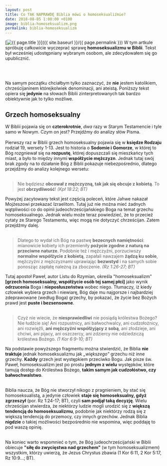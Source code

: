 ```yaml
---
layout: post
title: Co TAK NAPRAWDĘ Biblia mówi o homoseksualiźmie?
date: 2018-08-05 1:00:00 +0100
image: biblia-homoseksualizm.png
permalink: biblia-homoseksualizm
---
```


[<img src="{{ site.baseurl }}/images/thumbnails/{{ page.image }}" alt="{{ page.title }}"/>]({{ site.baseurl }}/{{ page.permalink }})
W tym artkule spróbuję całkowicie wyczeprać sprawę **homoseksualizmu w Biblii**. Tekst był wcześniej udostępniany wybranym osobom, ale zdecydowałem się go upublicznić.

<!--more-->

<br/><br/>

Na samym początku chciałbym tylko zaznaczyć, że **nie** jestem katolikiem, chrześcijaninem którejkolwiek denominacji, ani ateistą. Poniższy tekst opiera się **jedynie** na słowach Biblii zinterpretowanych tak bardzo obiektywnie jak to tylko możliwe.
<br/>

## Grzech homoseksualny

W Biblii pojawia się on **czterokrotnie**, _dwa_ razy w Starym Testamencie i tyle samo w Nowym. Czym on jest? Przejdźmy do analizy słów Pisma.
<br/><br/>
Pierwszy raz w Biblii grzech homoseksualny pojawia się w **księdze Rodzaju** rodział 19, wersety 1-13. Jest to historia o **Sodomie i Gomorze**, w której to Bóg rozgniewał się na **rozpustę**, której dopuszczali się mieszkańcy tych miast, a było to między innymi **współżycie mężczyzn**. Jednak tutaj swój brak zgody na to działanie Bóg z Biblii pokazuje niebezpośrednio, dlatego przejdźmy do analizy kolejnego wersetu:
<br/><br/>

> Nie będziesz **obcował z mężczyzną, tak jak się obcuje z kobietą**. To jest **obrzydliwość**!
> _(Kpł 18:22; BT)_

Powyżej zacytowany tekst jest częścią poleceń, które Jahwe nakazał Mojżeszowi przekazać Izraelitom. Tutaj już nie można mieć żadnych wątpliwości co do opinii judeochrześcijańskiego Boga na temat grzechu homoseksualnego. Jednak wielu może teraz powiedzieć, że to przecież cytaty ze Starego Testamentu, więc mogą nie dotyczyć chrześcijan. Zatem przejdźmy dalej.<br/><br/>

> Dlatego to wydał ich Bóg na pastwę **bezecnych namiętności**: mianowicie kobiety ich przemieniły **pożycie zgodne z naturą na przeciwne naturze**. Podobnie też i mężczyźni, porzuciwszy **normalne współżycie z kobietą**, zapałali nawzajem **żądzą ku sobie**, mężczyźni z mężczyznami uprawiając **bezwstyd** i na samych sobie ponosząc zapłatę należną za zboczenie.
> _(Rz 1:26-27; BT)_

Tutaj apostoł Paweł, autor Listu do Rzymian, określa "homoseksualizm" **[grzech homoseksualny, współżycie osób tej samej płci]** jako wynik **odrzucenia** Boga i **nieposłuszeństwa** wobec niego. Tłumaczy, iż kiedy człowiek wybiera grzech i niewiarę, Bóg daje mu najgorsze i najbardziej zdeprawowane (według Boga) grzechy, by pokazać, że życie bez Bożych prawd jest **puste i bezsensowne**.<br/><br/>

> Czyż nie wiecie, że **niesprawiedliwi** nie posiądą królestwa Bożego? Nie łudźcie się! Ani rozpustnicy, ani bałwochwalcy, ani cudzołożnicy, ani rozwięźli, **ani mężczyźni współżyjący z sobą**, ani złodzieje, ani chciwi, ani pijacy, ani oszczercy, ani zdziercy nie odziedziczą królestwa Bożego.
> _(1 Kor 6:9-10; BT)_

Na podstawie powyższego fragmentu można stwierdzić, że Biblia **nie traktuje** jednak homoseksualizmu jak _„większego”_ grzechu niż inne grzechy. **Każdy** grzech jest występkiem przeciwko Bogu. Jak pisze św. Paweł, homoseksualizm jest po prostu **jednym z wielu** występków, które tamują dostęp do Królestwa Bożego, **takim samym jak cudzołóstwo, czy bałwochwalstwo**.<br/><br/>

Biblia naucza, że Bóg nie stworzył nikogo z pragnieniem, by stać się homoseksualistą, a jedynie człowiek **staje się homoseksualny, gdyż zgrzeszył** (por. Rz 1:24-17; BT), czyli **sam podjął taką decyzję**.
Wielu chrześcijan stwierdza, że niektórzy ludzie mogli urodzić się z **większą tendencją do homoseksualizmu**, podobnie jak niektórzy rodzą się z większą tendencją do przemocy, czy innych grzechów. Jednak Biblia **nigdzie** o takiej możliwości bezpośrednio nie wspomina, więc poddaję to pod waszą opinię.<br/><br/>

Na koniec warto wspomnieć o tym, że Bóg judeochrześcijański w Biblii obiecuje **"siłę do zwycięstwa nad grzechem"** (w tym homoseksualizmem) wszystkim, którzy uwierzą, że Jezus Chrystus zbawia (1 Kor 6:11, 2 Kor 5:17, Rz 10:9...; BT).
